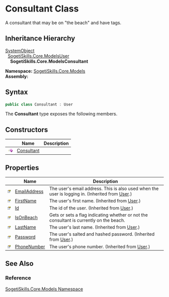 Consultant Class
================
A consultant that may be on "the beach" and have tags.


Inheritance Hierarchy
---------------------
[SystemObject][1]  
  [SogetiSkills.Core.ModelsUser][2]  
    **SogetiSkills.Core.ModelsConsultant**  

**Namespace:** [SogetiSkills.Core.Models][3]  
**Assembly:**

Syntax
------

```csharp
public class Consultant : User
```

The **Consultant** type exposes the following members.


Constructors
------------

                 | Name            | Description 
---------------- | --------------- | ----------- 
![Public method] | [Consultant][4] |             


Properties
----------

                   | Name              | Description                                                                                          
------------------ | ----------------- | ---------------------------------------------------------------------------------------------------- 
![Public property] | [EmailAddress][5] | The user's email address. This is also used when the user is logging in. (Inherited from [User][2].) 
![Public property] | [FirstName][6]    | The user's first name. (Inherited from [User][2].)                                                   
![Public property] | [Id][7]           | The id of the user. (Inherited from [User][2].)                                                      
![Public property] | [IsOnBeach][8]    | Gets or sets a flag indicating whether or not the consultant is currently on the beach.              
![Public property] | [LastName][9]     | The user's last name. (Inherited from [User][2].)                                                    
![Public property] | [Password][10]    | The user's salted and hashed password. (Inherited from [User][2].)                                   
![Public property] | [PhoneNumber][11] | The user's phone number. (Inherited from [User][2].)                                                 


See Also
--------

### Reference
[SogetiSkills.Core.Models Namespace][3]  

[1]: http://msdn.microsoft.com/en-us/library/e5kfa45b
[2]: ../User/README.md
[3]: ../README.md
[4]: _ctor.md
[5]: ../User/EmailAddress.md
[6]: ../User/FirstName.md
[7]: ../User/Id.md
[8]: IsOnBeach.md
[9]: ../User/LastName.md
[10]: ../User/Password.md
[11]: ../User/PhoneNumber.md
[Public method]: ../../_icons/pubmethod.gif "Public method"
[Public property]: ../../_icons/pubproperty.gif "Public property"